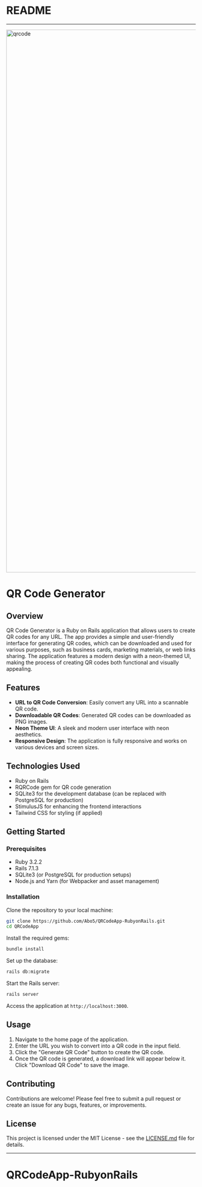 # README
---
<img width="1440" alt="qrcode" src="https://github.com/Abo5/QRCodeApp-RubyonRails/assets/40110835/3910dc16-4ed6-4490-b67a-faedec2aba23">



# QR Code Generator

## Overview
QR Code Generator is a Ruby on Rails application that allows users to create QR codes for any URL. The app provides a simple and user-friendly interface for generating QR codes, which can be downloaded and used for various purposes, such as business cards, marketing materials, or web links sharing. The application features a modern design with a neon-themed UI, making the process of creating QR codes both functional and visually appealing.

## Features
- **URL to QR Code Conversion**: Easily convert any URL into a scannable QR code.
- **Downloadable QR Codes**: Generated QR codes can be downloaded as PNG images.
- **Neon Theme UI**: A sleek and modern user interface with neon aesthetics.
- **Responsive Design**: The application is fully responsive and works on various devices and screen sizes.

## Technologies Used
- Ruby on Rails
- RQRCode gem for QR code generation
- SQLite3 for the development database (can be replaced with PostgreSQL for production)
- StimulusJS for enhancing the frontend interactions
- Tailwind CSS for styling (if applied)

## Getting Started

### Prerequisites
- Ruby 3.2.2
- Rails 7.1.3
- SQLite3 (or PostgreSQL for production setups)
- Node.js and Yarn (for Webpacker and asset management)

### Installation
Clone the repository to your local machine:
```bash
git clone https://github.com/Abo5/QRCodeApp-RubyonRails.git
cd QRCodeApp
```

Install the required gems:
```bash
bundle install
```

Set up the database:
```bash
rails db:migrate
```

Start the Rails server:
```bash
rails server
```

Access the application at `http://localhost:3000`.

## Usage
1. Navigate to the home page of the application.
2. Enter the URL you wish to convert into a QR code in the input field.
3. Click the "Generate QR Code" button to create the QR code.
4. Once the QR code is generated, a download link will appear below it. Click "Download QR Code" to save the image.

## Contributing
Contributions are welcome! Please feel free to submit a pull request or create an issue for any bugs, features, or improvements.

## License
This project is licensed under the MIT License - see the [LICENSE.md](LICENSE.md) file for details.

---
# QRCodeApp-RubyonRails
